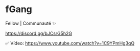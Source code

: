 # fGang

Fellow | Communauté ✨

https://discord.gg/bJCsrG5h2G

✅ Vídeo: https://www.youtube.com/watch?v=1C9YPmHg3qQ
